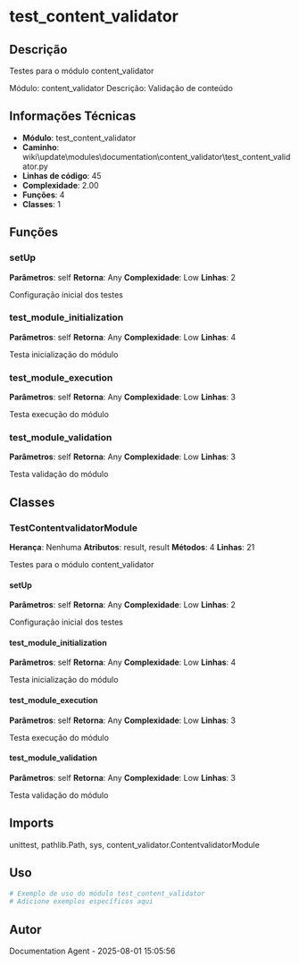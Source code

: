 # test_content_validator

## Descrição

Testes para o módulo content_validator

Módulo: content_validator
Descrição: Validação de conteúdo

## Informações Técnicas

- **Módulo**: test_content_validator
- **Caminho**: wiki\update\modules\documentation\content_validator\test_content_validator.py
- **Linhas de código**: 45
- **Complexidade**: 2.00
- **Funções**: 4
- **Classes**: 1

## Funções

### setUp

**Parâmetros**: self
**Retorna**: Any
**Complexidade**: Low
**Linhas**: 2

Configuração inicial dos testes

### test_module_initialization

**Parâmetros**: self
**Retorna**: Any
**Complexidade**: Low
**Linhas**: 4

Testa inicialização do módulo

### test_module_execution

**Parâmetros**: self
**Retorna**: Any
**Complexidade**: Low
**Linhas**: 3

Testa execução do módulo

### test_module_validation

**Parâmetros**: self
**Retorna**: Any
**Complexidade**: Low
**Linhas**: 3

Testa validação do módulo

## Classes

### TestContentvalidatorModule

**Herança**: Nenhuma
**Atributos**: result, result
**Métodos**: 4
**Linhas**: 21

Testes para o módulo content_validator

#### setUp

**Parâmetros**: self
**Retorna**: Any
**Complexidade**: Low
**Linhas**: 2

Configuração inicial dos testes

#### test_module_initialization

**Parâmetros**: self
**Retorna**: Any
**Complexidade**: Low
**Linhas**: 4

Testa inicialização do módulo

#### test_module_execution

**Parâmetros**: self
**Retorna**: Any
**Complexidade**: Low
**Linhas**: 3

Testa execução do módulo

#### test_module_validation

**Parâmetros**: self
**Retorna**: Any
**Complexidade**: Low
**Linhas**: 3

Testa validação do módulo

## Imports

unittest, pathlib.Path, sys, content_validator.ContentvalidatorModule

## Uso

```python
# Exemplo de uso do módulo test_content_validator
# Adicione exemplos específicos aqui
```

## Autor

Documentation Agent - 2025-08-01 15:05:56
